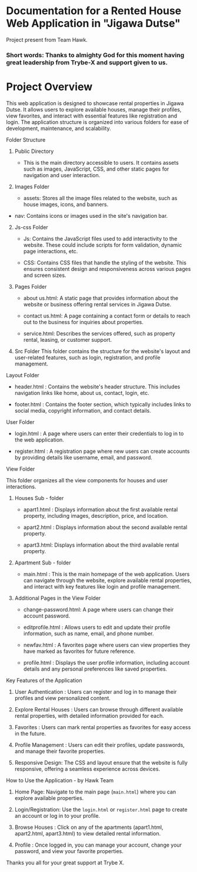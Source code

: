 # Documentation for a Rented House Web Application in "Jigawa Dutse"
Project present from Team Hawk.

### Short words: Thanks to almighty God for this moment having great leadership from Trybe-X and support given to us. 

# Project Overview

This web application is designed to showcase rental properties in Jigawa Dutse. It allows users to explore available houses, manage their profiles, view favorites, and interact with essential features like registration and login. The application structure is organized into various folders for ease of development, maintenance, and scalability.


Folder Structure

1. Public Directory
   - This is the main directory accessible to users. It contains assets such as images, JavaScript, CSS, and other static pages for navigation and user interaction.

1. Images Folder

   - assets: Stores all the image files related to the website, such as house images, icons, and banners.
 
  - nav: Contains icons or images used in the site's navigation bar.


2. Js-css Folder
   - Js: Contains the JavaScript files used to add interactivity to the website. These could include scripts for form validation, dynamic page interactions, etc.

   - CSS: Contains CSS files that handle the styling of the website. This ensures consistent design and responsiveness across various pages and screen sizes.


3. Pages Folder
   - about us.html: A static page that provides information about the website or business offering rental services in Jigawa Dutse.

   - contact us.html: A page containing a contact form or details to reach out to the business for inquiries about properties.

   - service.html: Describes the services offered, such as property rental, leasing, or customer support.


4. Src Folder
This folder contains the structure for the website's layout and user-related features, such as login, registration, and profile management.

Layout Folder

   - header.html : Contains the website's header structure. This includes navigation links like home, about us, contact, login, etc.

   - footer.html : Contains the footer section, which typically includes links to social media, copyright information, and contact details.


User Folder

   - login.html : A page where users can enter their credentials to log in to the web application.

   - register.html : A registration page where new users can create accounts by providing details like username, email, and password.


View Folder

This folder organizes all the view components for houses and user interactions.

1. Houses Sub - folder
   - apart1.html : Displays information about the first available rental property, including images, description, price, and location.

   - apart2.html : Displays information about the second available rental property.

   - apart3.html: Displays information about the third available rental property.

2. Apartment Sub - folder
   - main.html : This is the main homepage of the web application. Users can navigate through the website, explore available rental properties, and interact with key features like login and profile management.

3. Additional Pages in the View Folder

   - change-password.html: A page where users can change their account password.

   - editprofile.html : Allows users to edit and update their profile information, such as name, email, and phone number.

   - newfav.html : A favorites page where users can view properties they have marked as favorites for future reference.

   - profile.html : Displays the user profile information, including account details and any personal preferences like saved properties.


Key Features of the Application

1. User Authentication : Users can register and log in to manage their profiles and view personalized content.

2. Explore Rental Houses : Users can browse through different available rental properties, with detailed information provided for each.

3. Favorites : Users can mark rental properties as favorites for easy access in the future.

4. Profile Management : Users can edit their profiles, update passwords, and manage their favorite properties.

5. Responsive Design: The CSS and layout ensure that the website is fully responsive, offering a seamless experience across devices.


How to Use the Application - by Hawk Team

1. Home Page: Navigate to the main page (`main.html`) where you can explore available properties.

2. Login/Registration: Use the `login.html` or `register.html` page to create an account or log in to your profile.

3. Browse Houses : Click on any of the apartments (apart1.html, apart2.html, apart3.html) to view detailed rental information.

4. Profile : Once logged in, you can manage your account, change your password, and view your favorite properties.

Thanks you all for your great support at Trybe X.
